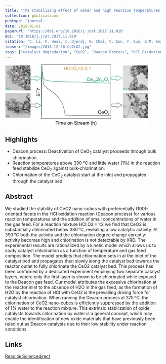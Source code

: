 ```yaml
---
title: "The stabilizing effect of water and high reaction temperatures on the CeO<sub>2</sub>-catalyst in the harsh HCl oxidation reaction"
collection: publications
pubtype: 'journal'
date: 2018-01-01
paperurl: 'https://doi.org/10.1016/j.jcat.2017.11.019'
doi: '10.1016/j.jcat.2017.11.019'
citation: 'C. Li, F. Hess, I. Djerdj, G. Chai, Y. Sun, Y. Guo, B.M. Smarsly, H. Over. <i>J. Catal.</i> 357 (<b>2018</b>) 257-262.'
teaser: "/images/2018-12-30-CeZrO2.jpg"
tags: ["catalyst degradation", "CeO2", "Deacon Process", "HCl Oxidation", "shaped nanoparticles", "Catalysis"]
---
```




<img src="/images/2018-12-30-CeZrO2.jpg">

Highlights
----------
* Deacon process: Deactivation of CeO<sub>2</sub> catalyst proceeds through bulk chlorination.
* Reaction temperatures above 390 °C and little water (1%) in the reaction feed stabilize CeO<sub>2</sub> against bulk-chlorination.
* Chlorination of the CeO<sub>2</sub> catalyst start at the inlet and propagates through the catalyst bed.

Abstract
--------
We studied the stability of CeO2 nano-cubes with preferentially (100)-oriented facets in the HCl oxidation reaction (Deacon process) for various reaction temperatures and the addition of small concentrations of water in the gas feed. For a reaction mixture HCl:O2 = 1:2 we find that CeO2 is substantially chlorinated below 380 °C, revealing a low catalytic activity. At 390 °C both the activity and the chlorination degree change abruptly: activity becomes high and chlorination is not detectable by XRD. The experimental results are rationalized by a kinetic model which allows us to study catalyst chlorination as a function of temperature and gas feed composition. The model predicts that chlorination sets in at the inlet of the catalyst bed and propagates then slowly along the catalyst bed towards the reactor outlet to fully chlorinate the CeO2 catalyst bed. This process has been confirmed by a dedicated experiment employing two separate catalyst layers, where only the first layer is shown to be chlorinated while exposed to the Deacon gas feed. Our model attributes the excessive chlorination at the reactor inlet to the absence of H2O in the gas feed, as the formation of H2O by the reaction of HCl with CeO2 is the prevailing driving force for catalyst chlorination. When running the Deacon process at 375 °C, the chlorination of CeO2 nano-cubes is efficiently suppressed by the addition of 1% water to the reaction mixture. This extrinsic stabilization of oxide catalysts towards chlorination by water is a general concept, which may enable the identification of new oxide materials that have previously been ruled out as Deacon catalysts due to their low stability under reaction conditions.

Links
------

<i class="fa fa-external-link-alt" aria-hidden="true" title="external link"></i> [Read @ Sciencedirect](https://www.sciencedirect.com/science/article/pii/S0021951717304189)